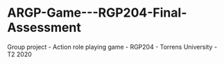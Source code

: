 # ARGP-Game---RGP204-Final-Assessment
Group project - Action role playing game - RGP204 - Torrens University - T2 2020
